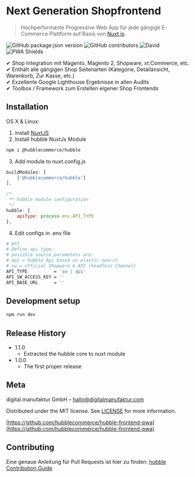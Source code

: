 # Next Generation Shopfrontend
> Hochperformante Progressive Web App für jede gängige E-Commerce Plattform auf Basis von [Nuxt.js](https://nuxtjs.org/).

![GitHub package.json version](https://img.shields.io/github/package-json/v/hubblecommerce/hubble-frontend-pwa)
![GitHub contributors](https://img.shields.io/github/contributors/hubblecommerce/hubble-frontend-pwa)
![David](https://img.shields.io/david/hubblecommerce/hubble-frontend-pwa)
![PWA Shields](https://www.pwa-shields.com/1.0.0/series/classic/solid/gray.svg)

✔ Shop Integration mit Magento, Magento 2, Shopware, xt:Commerce, etc.  
✔ Enthält alle gängigen Shop Seitenarten (Kategorie, Detailansicht, Warenkorb, Zur Kasse, etc.)  
✔ Exzellente Google Lighthouse Ergebnisse in allen Audits  
✔ Toolbox / Framework zum Erstellen eigener Shop Frontends 

## Installation

OS X & Linux:

1. Install [NuxtJS](https://nuxtjs.org/guides/get-started/installation)
2. Install hubble NuxtJs Module 
```sh
npm i @hubblecommerce/hubble
```
3. Add module to nuxt.config.js
```js
buildModules: [
    ['@hubblecommerce/hubble']
],

/*
 ** hubble module configuration
 */
hubble: {
    apiType: process.env.API_TYPE
},
```
4. Edit configs in .env file
```sh
# API
# Define api type:
# possible source parameters are:
# api = hubble Api based on elastic search
# sw = official Shopware 6 API (headless Channel)
API_TYPE          = 'sw | api'
API_SW_ACCESS_KEY = ''
API_BASE_URL      = ''
```

## Development setup

```sh
npm run dev
```

## Release History
* 1.1.0
    * Extracted the hubble core to nuxt module
* 1.0.0
    * The first proper release

## Meta

digital.manufaktur GmbH – hallo@digitalmanufaktur.com

Distributed under the MIT license. See [LICENSE](https://github.com/hubblecommerce/hubble-frontend-pwa/blob/master/LICENSE.txt) for more information.

[https://github.com/hubblecommerce/hubble-frontend-pwa](https://github.com/hubblecommerce/hubble-frontend-pwa)

## Contributing

Eine genaue Anleitung für Pull Requests ist hier zu finden:
[hubble Contribution Guide](https://docs.hubblecommerce.io/pwa/contribution/contributionpwa.html)

